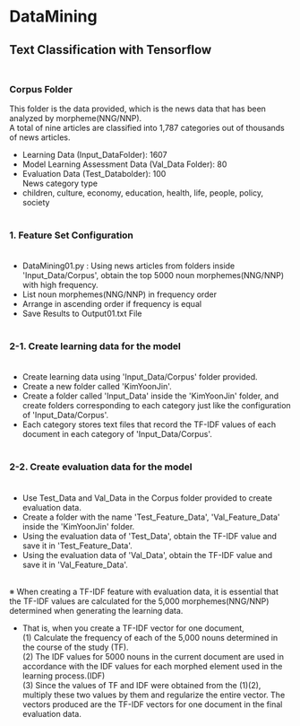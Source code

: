 # DataMining
## Text Classification with Tensorflow <br><br>

### Corpus Folder <br>
This folder is the data provided, which is the news data that has been analyzed by morpheme(NNG/NNP).<br>
A total of nine articles are classified into 1,787 categories out of thousands of news articles.<br>
  - Learning Data (Input_DataFolder): 1607<br>
  - Model Learning Assessment Data (Val_Data Folder): 80<br>
  - Evaluation Data (Test_Databolder): 100 <br>
News category type<br>
  - children, culture, economy, education, health, life, people, policy, society <br><br>
 
### 1. Feature Set Configuration <br><br>
- DataMining01.py : Using news articles from folders inside 'Input_Data/Corpus', obtain the top 5000 noun morphemes(NNG/NNP) with high frequency.<br>
- List noun morphemes(NNG/NNP) in frequency order
- Arrange in ascending order if frequency is equal
- Save Results to Output01.txt File  <br><br>

### 2-1. Create learning data for the model <br><br>
- Create learning data using 'Input_Data/Corpus' folder provided.
- Create a new folder called 'KimYoonJin'.
- Create a folder called 'Input_Data' inside the 'KimYoonJin' folder, and create folders corresponding to each category just like the configuration of 'Input_Data/Corpus'.
- Each category stores text files that record the TF-IDF values of each document in each category of 'Input_Data/Corpus'. <br><br>

### 2-2. Create evaluation data for the model <br><br>
- Use Test_Data and Val_Data in the Corpus folder provided to create evaluation data.
- Create a folder with the name 'Test_Feature_Data', 'Val_Feature_Data' inside the 'KimYoonJin' folder.
- Using the evaluation data of 'Test_Data', obtain the TF-IDF value and save it in 'Test_Feature_Data'.
- Using the evaluation data of 'Val_Data', obtain the TF-IDF value and save it in 'Val_Feature_Data'.<br><br>

※ When creating a TF-IDF feature with evaluation data, it is essential that the TF-IDF values are calculated for the 5,000 morphemes(NNG/NNP) determined when generating the learning data. <Br>
- That is, when you create a TF-IDF vector for one document,<br>
(1) Calculate the frequency of each of the 5,000 nouns determined in the course of the study (TF). <br>
(2) The IDF values for 5000 nouns in the current document are used in accordance with the IDF values for each morphed element used in the learning process.(IDF) <br>
(3) Since the values of TF and IDF were obtained from the (1)(2), multiply these two values by them and regularize the entire vector. The vectors produced are the TF-IDF vectors for one document in the final evaluation data.<br><br>
